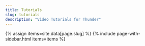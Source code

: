 ```yaml
---
title: Tutorials
slug: tutorials
description: "Video Tutorials for Thunder"
---
```

{% assign items=site.data[page.slug] %}
{% include page-with-sidebar.html items=items %}

